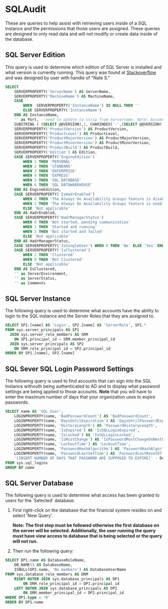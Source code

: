 # SQLAudit

These are queries to help assist with retrieving users inside of a SQL instance and the permissions that those users are assigned.  These queries are designed to only read data and will not modify or create data inside of the database.

## SQL Server Edition

This query is used to determine which edition of SQL Server is installed and what version is currently running.  This query was found at [Stackoverflow](https://stackoverflow.com/questions/18070177/how-to-get-current-instance-name-from-t-sql) and was designed by user with handle of "Nate S."

``` SQL
SELECT
    SERVERPROPERTY('ServerName') AS ServerName,
    SERVERPROPERTY('MachineName') AS MachineName,
    CASE
        WHEN  SERVERPROPERTY('InstanceName') IS NULL THEN ''
        ELSE SERVERPROPERTY('InstanceName')
    END AS InstanceName,
    '' as Port, --need to update to strip from Servername. Note: Assumes Registered Server is named with Port
    SUBSTRING ( (SELECT @@VERSION),1, CHARINDEX('-',(SELECT @@VERSION))-1 ) as ProductName,
    SERVERPROPERTY('ProductVersion') AS ProductVersion,
    SERVERPROPERTY('ProductLevel') AS ProductLevel,
    SERVERPROPERTY('ProductMajorVersion') AS ProductMajorVersion,
    SERVERPROPERTY('ProductMinorVersion') AS ProductMinorVersion,
    SERVERPROPERTY('ProductBuild') AS ProductBuild,
    SERVERPROPERTY('Edition') AS Edition,
    CASE SERVERPROPERTY('EngineEdition')
        WHEN 1 THEN 'PERSONAL'
        WHEN 2 THEN 'STANDARD'
        WHEN 3 THEN 'ENTERPRISE'
        WHEN 4 THEN 'EXPRESS'
        WHEN 5 THEN 'SQL DATABASE'
        WHEN 6 THEN 'SQL DATAWAREHOUSE'
    END AS EngineEdition,
    CASE SERVERPROPERTY('IsHadrEnabled')
        WHEN 0 THEN 'The Always On Availability Groups feature is disabled'
        WHEN 1 THEN 'The Always On Availability Groups feature is enabled'
        ELSE 'Not applicable'
    END AS HadrEnabled,
    CASE SERVERPROPERTY('HadrManagerStatus')
        WHEN 0 THEN 'Not started, pending communication'
        WHEN 1 THEN 'Started and running'
        WHEN 2 THEN 'Not started and failed'
        ELSE 'Not applicable'
    END AS HadrManagerStatus,
    CASE SERVERPROPERTY('IsSingleUser') WHEN 0 THEN 'No' ELSE 'Yes' END AS InSingleUserMode,
    CASE SERVERPROPERTY('IsClustered')
        WHEN 1 THEN 'Clustered'
        WHEN 0 THEN 'Not Clustered'
        ELSE 'Not applicable'
    END AS IsClustered,
    '' as ServerEnvironment,
    '' as ServerStatus,
    '' as Comments
```

## SQL Server Instance

The following query is used to determine what accounts have the ability to login to the SQL instance and the Server Roles that they are assigned to.

``` SQL
SELECT SP1.[name] AS 'Login', SP2.[name] AS 'ServerRole', SP1.*
FROM sys.server_principals AS SP1
  JOIN sys.server_role_members AS SRM
    ON SP1.principal_id = SRM.member_principal_id
  JOIN sys.server_principals AS SP2
    ON SRM.role_principal_id = SP2.principal_id
ORDER BY SP1.[name], SP2.[name]
```

## SQL Sever SQL Login Password Settings

The following query is used to find accounts that can sign into the SQL Instance withouth being authenticated to AD and to display what password settings are being applied to those accounts. **Note** that you will have to enter the maximum number of days that your organization uses to expire passwords.

``` SQL
SELECT name AS 'SQL_User',
    LOGINPROPERTY(name, 'BadPasswordCount') AS 'BadPasswordCount',
    LOGINPROPERTY(name, 'DaysUntilExpiration') AS 'DaysUntilPasswordExpires',
    LOGINPROPERTY(name, 'HistoryLength') AS 'PasswordHistoryLength',
    LOGINPROPERTY(name, 'IsExpired') AS 'IsSQLLoginExpired',
    LOGINPROPERTY(name, 'IsLocked') AS 'IsSQLLoginLocked',
    LOGINPROPERTY(name, 'IsMustChange') AS 'IsPasswordMustChangeOnNextLogin',
    LOGINPROPERTY(name, 'LockoutTime') AS 'LockoutTime',
    LOGINPROPERTY(name, 'PasswordHashAlgorithm') AS 'PasswordHashAlgorithm',
    LOGINPROPERTY(name, 'PasswordLastSetTime') AS 'PasswordLastResetDT',
    '[INSERT NUMBER OF DAYS THAT PASSWORD ARE SUPPOSED TO EXPIRE]' - DATEDIFF(DAY, CONVERT(DATETIME, LOGINPROPERTY(name, 'PasswordLastSetTime')), GETDATE()) AS 'DaysUntilExpiration'
FROM sys.sql_logins
GROUP BY name
```

## SQL Server Database

The following query is used to determine what access has been granted to users for the 'Selected' database.

1. First right-click on the database that the financial system resides on and select 'New Query'.

    **Note: The first step must be followed otherwise the first database on the server will be selected.  Additionally, the user running the query must have view access to database that is being selected or the query will not run.**

2. Then run the following query:

``` SQL
SELECT DP1.name AS DatabaseRoleName,
    DB_NAME() AS DatabaseName,
    ISNULL(DP2.name, 'No members') AS DatabaseUserName
FROM sys.database_role_members AS DRM
    RIGHT OUTER JOIN sys.database_principals AS DP1
        ON DRM.role_principal_id = DP1.principal_id
    LEFT OUTER JOIN sys.database_principals AS DP2
        ON DRM.member_principal_id = DP2.principal_id
WHERE DP1.type = 'R'
ORDER BY DP1.name
```